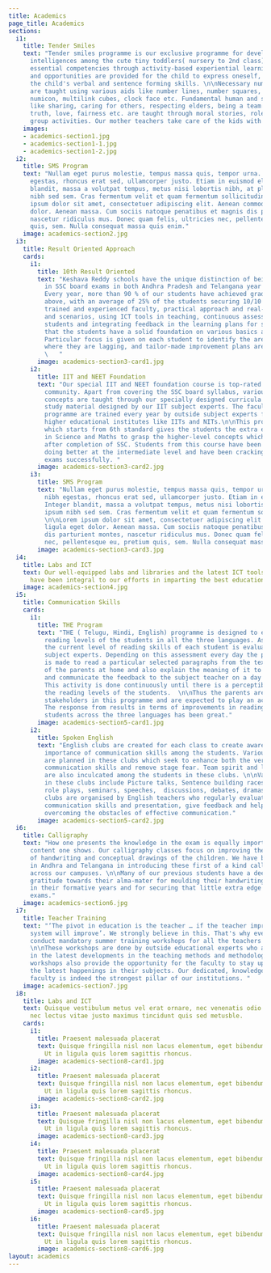 ```yaml
---
title: Academics
page_title: Academics
sections:
  i1:
    title: Tender Smiles
    text: "Tender smiles programme is our exclusive programme for developing the multiple
      intelligences among the cute tiny toddlers( nursery to 2nd class). They learn
      essential competencies through activity-based experiential learning. Ample scope
      and opportunities are provided for the child to express oneself, which enhance
      the child's verbal and sentence forming skills. \n\nNecessary numeracy skills
      are taught using various aids like number lines, number squares, arrow cards,
      numicon, multilink cubes, clock face etc. Fundamental human and social values
      like sharing, caring for others, respecting elders, being a team player, about
      truth, love, fairness etc. are taught through moral stories, role plays and
      group activities. Our mother teachers take care of the kids with tons of love."
    images:
    - academics-section1.jpg
    - academics-section1-1.jpg
    - academics-section1-2.jpg
  i2:
    title: SMS Program
    text: "Nullam eget purus molestie, tempus massa quis, tempor urna. Nam nec nibh
      egestas, rhoncus erat sed, ullamcorper justo. Etiam in euismod elit. Integer
      blandit, massa a volutpat tempus, metus nisi lobortis nibh, at placerat ipsum
      nibh sed sem. Cras fermentum velit et quam fermentum sollicitudin. \n  \nLorem
      ipsum dolor sit amet, consectetuer adipiscing elit. Aenean commodo ligula eget
      dolor. Aenean massa. Cum sociis natoque penatibus et magnis dis parturient montes,
      nascetur ridiculus mus. Donec quam felis, ultricies nec, pellentesque eu, pretium
      quis, sem. Nulla consequat massa quis enim."
    image: academics-section2.jpg
  i3:
    title: Result Oriented Approach
    cards:
      i1:
        title: 10th Result Oriented
        text: "Keshava Reddy schools have the unique distinction of being a top performer
          in SSC board exams in both Andhra Pradesh and Telangana year on year consistently.
          Every year, more than 90 % of our students have achieved grades of 9 and
          above, with an average of 25% of the students securing 10/10 in all subjects.\n\nOur
          trained and experienced faculty, practical approach and real-world examples
          and scenarios, using ICT tools in teaching, continuous assessment of the
          students and integrating feedback in the learning plans for students ensure
          that the students have a solid foundation on various basics and concepts.
          Particular focus is given on each student to identify the areas/concepts/subjects
          where they are lagging, and tailor-made improvement plans are implemented.
          \   "
        image: academics-section3-card1.jpg
      i2:
        title: IIT and NEET Foundation
        text: "Our special IIT and NEET foundation course is top-rated among the student
          community. Apart from covering the SSC board syllabus, various value-added
          concepts are taught through our specially designed curricula and supplemental
          study material designed by our IIT subject experts. The faculty in this
          programme are trained every year by outside subject experts from premier
          higher educational institutes like IITs and NITs.\n\nThis programme of ours
          which starts from 6th standard gives the students the extra edge required
          in Science and Maths to grasp the higher-level concepts which are taught
          after completion of SSC. Students from this course have been consistently
          doing better at the intermediate level and have been cracking IIT and NEET
          exams successfully. "
        image: academics-section3-card2.jpg
      i3:
        title: SMS Program
        text: "Nullam eget purus molestie, tempus massa quis, tempor urna. Nam nec
          nibh egestas, rhoncus erat sed, ullamcorper justo. Etiam in euismod elit.
          Integer blandit, massa a volutpat tempus, metus nisi lobortis nibh, at placerat
          ipsum nibh sed sem. Cras fermentum velit et quam fermentum sollicitudin.
          \n\nLorem ipsum dolor sit amet, consectetuer adipiscing elit. Aenean commodo
          ligula eget dolor. Aenean massa. Cum sociis natoque penatibus et magnis
          dis parturient montes, nascetur ridiculus mus. Donec quam felis, ultricies
          nec, pellentesque eu, pretium quis, sem. Nulla consequat massa quis enim."
        image: academics-section3-card3.jpg
  i4:
    title: Labs and ICT
    text: Our well-equipped labs and libraries and the latest ICT tools and content
      have been integral to our efforts in imparting the best education to the children.
    image: academics-section4.jpg
  i5:
    title: Communication Skills
    cards:
      i1:
        title: THE Program
        text: "THE ( Telugu, Hindi, English) programme is designed to enhance the
          reading levels of the students in all the three languages. As a first step,
          the current level of reading skills of each student is evaluated by the
          subject experts. Depending on this assessment every day the particular student
          is made to read a particular selected paragraphs from the textbook in front
          of the parents at home and also explain the meaning of it to the parent
          and communicate the feedback to the subject teacher on a day to day basis.
          This activity is done continuously until there is a perceptible change in
          the reading levels of the students.  \n\nThus the parents are also made
          stakeholders in this programme and are expected to play an active role.
          The response from results in terms of improvements in reading levels of
          students across the three languages has been great."
        image: academics-section5-card1.jpg
      i2:
        title: Spoken English
        text: "English clubs are created for each class to create awareness on the
          importance of communication skills among the students. Various activities
          are planned in these clubs which seek to enhance both the verbal and non-verbal
          communication skills and remove stage fear. Team spirit and leadership qualities
          are also inculcated among the students in these clubs. \n\nVarious activities
          in these clubs include Picture talks, Sentence building races, Model conversations,
          role plays, seminars, speeches,  discussions, debates, dramas, etc. These
          clubs are organised by English teachers who regularly evaluate students
          communication skills and presentation, give feedback and help students in
          overcoming the obstacles of effective communication."
        image: academics-section5-card2.jpg
  i6:
    title: Calligraphy
    text: "How one presents the knowledge in the exam is equally important to the
      content one shows. Our calligraphy classes focus on improving the subtle nuances
      of handwriting and conceptual drawings of the children. We have been a pioneer
      in Andhra and Telangana in introducing these first of a kind calligraphy classes
      across our campuses. \n\nMany of our previous students have a deep sense of
      gratitude towards their alma-mater for moulding their handwriting so beautifully
      in their formative years and for securing that little extra edge in the competitive
      exams."
    image: academics-section6.jpg
  i7:
    title: Teacher Training
    text: "‘The pivot in education is the teacher … if the teacher improves, the education
      system will improve’. We strongly believe in this. That's why every year we
      conduct mandatory summer training workshops for all the teachers on our campuses.
      \n\nThese workshops are done by outside educational experts who are well versed
      in the latest developments in the teaching methods and methodologies. These
      workshops also provide the opportunity for the faculty to stay up to date on
      the latest happenings in their subjects. Our dedicated, knowledgeable and well-trained
      faculty is indeed the strongest pillar of our institutions. "
    image: academics-section7.jpg
  i8:
    title: Labs and ICT
    text: Quisque vestibulum metus vel erat ornare, nec venenatis odio tempus. Aenean
      nec lectus vitae justo maximus tincidunt quis sed metusble.
    cards:
      i1:
        title: Praesent malesuada placerat
        text: Quisque fringilla nisl non lacus elementum, eget bibendum orci ornare.
          Ut in ligula quis lorem sagittis rhoncus.
        image: academics-section8-card1.jpg
      i2:
        title: Praesent malesuada placerat
        text: Quisque fringilla nisl non lacus elementum, eget bibendum orci ornare.
          Ut in ligula quis lorem sagittis rhoncus.
        image: academics-section8-card2.jpg
      i3:
        title: Praesent malesuada placerat
        text: Quisque fringilla nisl non lacus elementum, eget bibendum orci ornare.
          Ut in ligula quis lorem sagittis rhoncus.
        image: academics-section8-card3.jpg
      i4:
        title: Praesent malesuada placerat
        text: Quisque fringilla nisl non lacus elementum, eget bibendum orci ornare.
          Ut in ligula quis lorem sagittis rhoncus.
        image: academics-section8-card4.jpg
      i5:
        title: Praesent malesuada placerat
        text: Quisque fringilla nisl non lacus elementum, eget bibendum orci ornare.
          Ut in ligula quis lorem sagittis rhoncus.
        image: academics-section8-card5.jpg
      i6:
        title: Praesent malesuada placerat
        text: Quisque fringilla nisl non lacus elementum, eget bibendum orci ornare.
          Ut in ligula quis lorem sagittis rhoncus.
        image: academics-section8-card6.jpg
layout: academics
---
```


